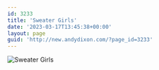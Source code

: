 ```yaml
---
id: 3233
title: 'Sweater Girls'
date: '2023-03-17T13:45:38+00:00'
layout: page
guid: 'http://new.andydixon.com/?page_id=3233'
---
```


![Sweater Girls](https://i0.wp.com/assets.g8x2.ldn.idrivee2-23.com/posters/Sweater%20Girls%2001.jpg?w=1200&ssl=1 "Sweater Girls")